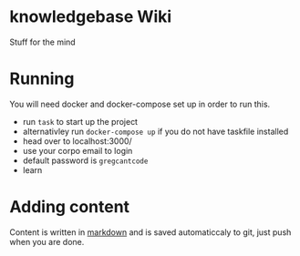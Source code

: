 # knowledgebase Wiki

Stuff for the mind

# Running
You will need docker and docker-compose set up in order to run this.

- run `task` to start up the project
- alternativley run `docker-compose up` if you do not have taskfile installed
- head over to localhost:3000/
- use your corpo email to login
- default password is `gregcantcode`
- learn

# Adding content
Content is written in [markdown](https://www.markdownguide.org/basic-syntax/) and is saved automaticcaly to git, just push when you are done.
